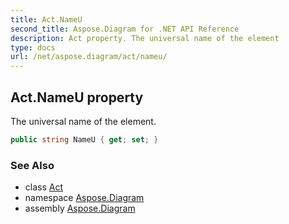 ```yaml
---
title: Act.NameU
second_title: Aspose.Diagram for .NET API Reference
description: Act property. The universal name of the element
type: docs
url: /net/aspose.diagram/act/nameu/
---
```

## Act.NameU property

The universal name of the element.

```csharp
public string NameU { get; set; }
```

### See Also

* class [Act](../)
* namespace [Aspose.Diagram](../../act/)
* assembly [Aspose.Diagram](../../../)


